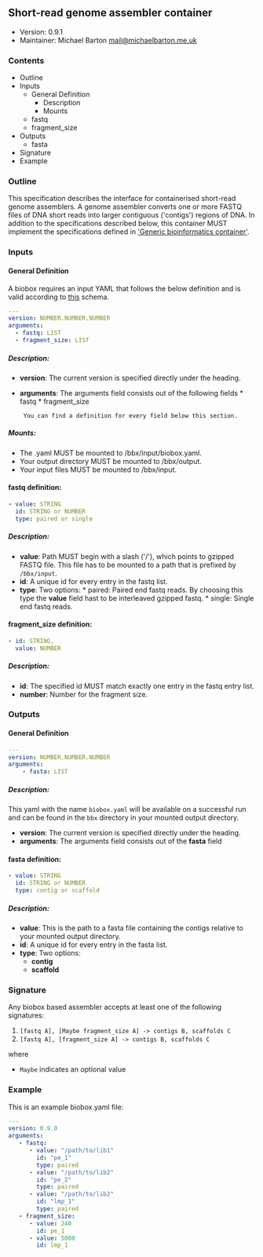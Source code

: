 ## Short-read genome assembler container

  * Version:    0.9.1
  * Maintainer: Michael Barton <mail@michaelbarton.me.uk>

### Contents
* Outline
* Inputs
   * General Definition
      * Description
      * Mounts
   * fastq
   * fragment_size
* Outputs
   * fasta
* Signature
* Example

### Outline

This specification describes the interface for containerised short-read genome
assemblers. A genome assembler converts one or more FASTQ files of DNA short
reads into larger contiguous ('contigs') regions of DNA. In addition to the
specifications described below, this container MUST implement the
specifications defined in ['Generic bioinformatics container'](https://github.com/bioboxes/rfc/blob/master/rfc.mkd#generic-bioinformatics-container).

### Inputs

#### General Definition

A biobox requires an input YAML that follows the below definition and is valid according to [this](https://github.com/bioboxes/rfc/blob/master/container/short-read-assembler/input_schema.yaml) schema. 

```YAML
---
version: NUMBER.NUMBER.NUMBER
arguments:
  - fastq: LIST
  - fragment_size: LIST
```

##### Description:
* **version**: The current version is specified directly under the heading.
* **arguments**: The arguments field consists out of the following fields 
       * fastq
       * fragment_size
       
       You can find a definition for every field below this section.

##### Mounts:
 * The .yaml MUST be mounted to /bbx/input/biobox.yaml.
 * Your output directory MUST be mounted to /bbx/output.
 * Your input files MUST be mounted to /bbx/input. 

#### fastq definition: 
```YAML
- value: STRING
  id: STRING or NUMBER
  type: paired or single
```

##### Description:
* **value**: Path MUST begin with a slash ('/'), which points to gzipped FASTQ file. This file has to be mounted to a path that is prefixed by `/bbx/input`.
* **id**: A unique id for every entry in the fastq list.
* **type**: Two options:
      * paired: Paired end fastq reads. By choosing this type the **value** field hast to be interleaved gzipped fastq.
      * single: Single end fastq reads. 
      
#### fragment_size definition:
```YAML
- id: STRING,
  value: NUMBER
```

##### Description:
* **id**: The specified id MUST match exactly one entry in the fastq entry list.
* **number**: Number for the fragment size.

### Outputs

#### General Definition

```YAML
---
version: NUMBER.NUMBER.NUMBER
arguments: 
    - fasta: LIST
```

##### Description:
This yaml with the name `biobox.yaml` will be available on a successful run and can be found in the `bbx` directory in your mounted output directory.

* **version**: The current version is specified directly under the heading.
* **arguments**: The arguments field consists out of the **fasta** field

#### fasta definition:

```YAML
- value: STRING
  id: STRING or NUMBER
  type: contig or scaffold
```

##### Description:
* **value**: This is the path to a fasta file containing the contigs relative to your mounted output directory.
* **id**: A unique id for every entry in the fasta list.
* **type**: Two options:
  * **contig**
  * **scaffold**

### Signature

Any biobox based assembler accepts at least one of the following signatures:

1. `[fastq A], [Maybe fragment_size A] -> contigs B, scaffolds C`
2. `[fastq A], [fragment_size A] -> contigs B, scaffolds C`

where
   * `Maybe` indicates an optional value

### Example
This is an example biobox.yaml file:

```YAML
---
version: 0.9.0
arguments:
   - fastq:
      - value: "/path/to/lib1"
        id: "pe_1"
        type: paired
      - value: "/path/to/lib2"
        id: "pe_2"
        type: paired
      - value: "/path/to/lib2"
        id: "lmp_1"
        type: paired
   - fragment_size:
      - value: 240
        id: pe_1
      - value: 5000
        id: lmp_1
```
